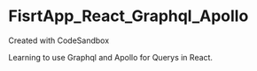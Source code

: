 # FisrtApp_React_Graphql_Apollo
Created with CodeSandbox

Learning to use Graphql and Apollo for Querys in React.
